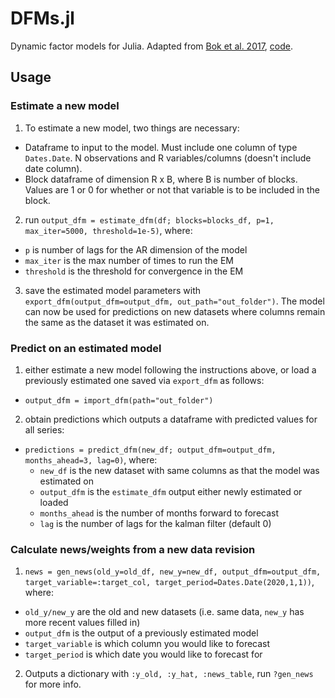 # DFMs.jl
Dynamic factor models for Julia. Adapted from [Bok et al. 2017](https://www.newyorkfed.org/medialibrary/media/research/staff_reports/sr830.pdf), [code](https://github.com/FRBNY-TimeSeriesAnalysis/Nowcasting).

## Usage

### Estimate a new model
1) To estimate a new model, two things are necessary:
- Dataframe to input to the model. Must include one column of type `Dates.Date`. N observations and R variables/columns (doesn't include date column).
- Block dataframe of dimension R x B, where B is number of blocks. Values are 1 or 0 for whether or not that variable is to be included in the block.

2) run `output_dfm = estimate_dfm(df; blocks=blocks_df, p=1, max_iter=5000, threshold=1e-5)`, where:
- `p` is number of lags for the AR dimension of the model
- `max_iter` is the max number of times to run the EM
- `threshold` is the threshold for convergence in the EM

3) save the estimated model parameters with `export_dfm(output_dfm=output_dfm, out_path="out_folder")`. The model can now be used for predictions on new datasets where columns remain the same as the dataset it was estimated on.

### Predict on an estimated model
1) either estimate a new model following the instructions above, or load a previously estimated one saved via `export_dfm` as follows:
- `output_dfm = import_dfm(path="out_folder")`

2) obtain predictions which outputs a dataframe with predicted values for all series:
- `predictions = predict_dfm(new_df; output_dfm=output_dfm, months_ahead=3, lag=0)`, where:
	- `new_df` is the new dataset with same columns as that the model was estimated on
	- `output_dfm` is the `estimate_dfm` output either newly estimated or loaded
	- `months_ahead` is the number of months forward to forecast
	- `lag` is the number of lags for the kalman filter (default 0)

### Calculate news/weights from a new data revision
1) `news = gen_news(old_y=old_df, new_y=new_df, output_dfm=output_dfm, target_variable=:target_col, target_period=Dates.Date(2020,1,1))`, where:
- `old_y/new_y` are the old and new datasets (i.e. same data, `new_y` has more recent values filled in)
- `output_dfm` is the output of a previously estimated model
- `target_variable` is which column you would like to forecast
- `target_period` is which date you would like to forecast for

2) Outputs a dictionary with `:y_old, :y_hat, :news_table`, run `?gen_news` for more info.
